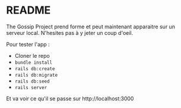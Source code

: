 # README

The Gossip Project prend forme et peut maintenant apparaitre sur un serveur local. N'hesites pas à y jeter un coup d'oeil.

Pour tester l'app :
* Cloner le repo
* `bundle install`
* `rails db:create`
* `rails db:migrate`
* `rails db:seed`
* `rails server`

Et va voir ce qu'il se passe sur http://localhost:3000
